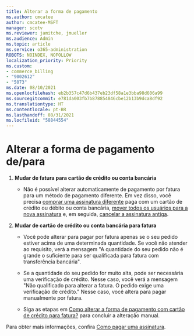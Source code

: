 ```yaml
---
title: Alterar a forma de pagamento
ms.author: cmcatee
author: cmcatee-MSFT
manager: scotv
ms.reviewer: jamitche, jmueller
ms.audience: Admin
ms.topic: article
ms.service: o365-administration
ROBOTS: NOINDEX, NOFOLLOW
localization_priority: Priority
ms.custom:
- commerce_billing
- "9002612"
- "5073"
ms.date: 08/10/2021
ms.openlocfilehash: eb2b357c47d6b437eb23df58a1e3bba98d606a99
ms.sourcegitcommit: e781da003fb7b878854846cbe12b13b9dca8df92
ms.translationtype: HT
ms.contentlocale: pt-BR
ms.lasthandoff: 08/31/2021
ms.locfileid: "58844554"
---
```

# <a name="change-payment-method-fromto"></a>Alterar a forma de pagamento de/para

1. **Mudar de fatura para cartão de crédito ou conta bancária**

    - Não é possível alterar automaticamente de pagamento por fatura para um método de pagamento diferente. Em vez disso, você precisa [comprar uma assinatura diferente](https://docs.microsoft.com/microsoft-365/commerce/try-or-buy-microsoft-365#buy-a-different-subscription) paga com um cartão de crédito ou débito ou conta bancária, [mover todos os usuários para a nova assinatura](https://docs.microsoft.com/microsoft-365/commerce/subscriptions/move-users-different-subscription) e, em seguida, [cancelar a assinatura antiga](https://docs.microsoft.com/microsoft-365/commerce/subscriptions/cancel-your-subscription).

2. **Mudar de cartão de crédito ou conta bancária para fatura**

    - Você pode alterar para pagar por fatura apenas se o seu pedido estiver acima de uma determinada quantidade. Se você não atender ao requisito, verá a mensagem "A quantidade do seu pedido não é grande o suficiente para ser qualificada para fatura com transferência bancária".

    - Se a quantidade do seu pedido for muito alta, pode ser necessária uma verificação de crédito. Nesse caso, você verá a mensagem "Não qualificado para alterar a fatura. O pedido exige uma verificação de crédito." Nesse caso, você altera para pagar manualmente por fatura.

    - Siga as etapas em [Como alterar a forma de pagamento com cartão de crédito para fatura?](how-do-i-change-from-credit-card-payments-to-invoice.md) para concluir a alteração manual.

Para obter mais informações, confira [Como pagar uma assinatura](https://docs.microsoft.com/microsoft-365/commerce/billing-and-payments/pay-for-your-subscription).
